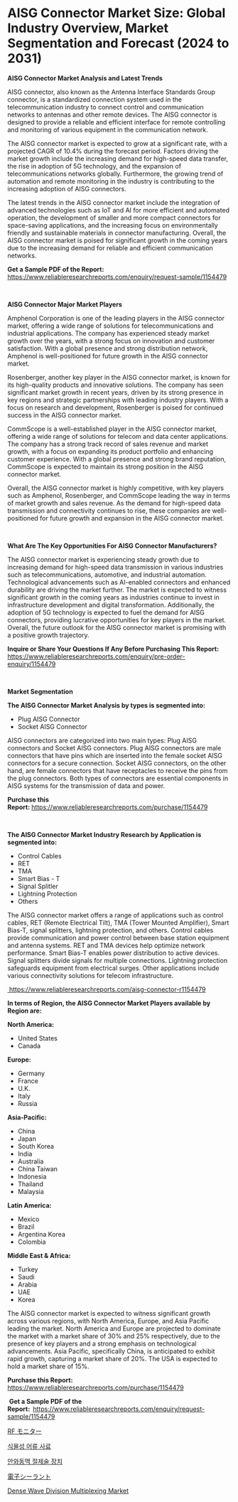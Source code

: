 <p><h1>AISG Connector Market Size: Global Industry Overview, Market Segmentation and Forecast (2024 to 2031)</h1></p><p><strong>AISG Connector Market Analysis and Latest Trends</strong></p>
<p><p>AISG connector, also known as the Antenna Interface Standards Group connector, is a standardized connection system used in the telecommunication industry to connect control and communication networks to antennas and other remote devices. The AISG connector is designed to provide a reliable and efficient interface for remote controlling and monitoring of various equipment in the communication network.</p><p>The AISG connector market is expected to grow at a significant rate, with a projected CAGR of 10.4% during the forecast period. Factors driving the market growth include the increasing demand for high-speed data transfer, the rise in adoption of 5G technology, and the expansion of telecommunications networks globally. Furthermore, the growing trend of automation and remote monitoring in the industry is contributing to the increasing adoption of AISG connectors.</p><p>The latest trends in the AISG connector market include the integration of advanced technologies such as IoT and AI for more efficient and automated operation, the development of smaller and more compact connectors for space-saving applications, and the increasing focus on environmentally friendly and sustainable materials in connector manufacturing. Overall, the AISG connector market is poised for significant growth in the coming years due to the increasing demand for reliable and efficient communication networks.</p></p>
<p><strong>Get a Sample PDF of the Report:&nbsp;</strong> <a href="https://www.reliableresearchreports.com/enquiry/request-sample/1154479">https://www.reliableresearchreports.com/enquiry/request-sample/1154479</a></p>
<p>&nbsp;</p>
<p><strong>AISG Connector Major Market Players</strong></p>
<p><p>Amphenol Corporation is one of the leading players in the AISG connector market, offering a wide range of solutions for telecommunications and industrial applications. The company has experienced steady market growth over the years, with a strong focus on innovation and customer satisfaction. With a global presence and strong distribution network, Amphenol is well-positioned for future growth in the AISG connector market.</p><p>Rosenberger, another key player in the AISG connector market, is known for its high-quality products and innovative solutions. The company has seen significant market growth in recent years, driven by its strong presence in key regions and strategic partnerships with leading industry players. With a focus on research and development, Rosenberger is poised for continued success in the AISG connector market.</p><p>CommScope is a well-established player in the AISG connector market, offering a wide range of solutions for telecom and data center applications. The company has a strong track record of sales revenue and market growth, with a focus on expanding its product portfolio and enhancing customer experience. With a global presence and strong brand reputation, CommScope is expected to maintain its strong position in the AISG connector market.</p><p>Overall, the AISG connector market is highly competitive, with key players such as Amphenol, Rosenberger, and CommScope leading the way in terms of market growth and sales revenue. As the demand for high-speed data transmission and connectivity continues to rise, these companies are well-positioned for future growth and expansion in the AISG connector market.</p></p>
<p>&nbsp;</p>
<p><strong>What Are The Key Opportunities For AISG Connector Manufacturers?</strong></p>
<p><p>The AISG connector market is experiencing steady growth due to increasing demand for high-speed data transmission in various industries such as telecommunications, automotive, and industrial automation. Technological advancements such as AI-enabled connectors and enhanced durability are driving the market further. The market is expected to witness significant growth in the coming years as industries continue to invest in infrastructure development and digital transformation. Additionally, the adoption of 5G technology is expected to fuel the demand for AISG connectors, providing lucrative opportunities for key players in the market. Overall, the future outlook for the AISG connector market is promising with a positive growth trajectory.</p></p>
<p><strong>Inquire or Share Your Questions If Any Before Purchasing This Report:</strong> <a href="https://www.reliableresearchreports.com/enquiry/pre-order-enquiry/1154479">https://www.reliableresearchreports.com/enquiry/pre-order-enquiry/1154479</a></p>
<p>&nbsp;</p>
<p><strong>Market Segmentation</strong></p>
<p><strong>The AISG Connector Market Analysis by types is segmented into:</strong></p>
<p><ul><li>Plug AISG Connector</li><li>Socket AISG Connector</li></ul></p>
<p><p>AISG connectors are categorized into two main types: Plug AISG connectors and Socket AISG connectors. Plug AISG connectors are male connectors that have pins which are inserted into the female socket AISG connectors for a secure connection. Socket AISG connectors, on the other hand, are female connectors that have receptacles to receive the pins from the plug connectors. Both types of connectors are essential components in AISG systems for the transmission of data and power.</p></p>
<p><strong>Purchase this Report:&nbsp;</strong><a href="https://www.reliableresearchreports.com/purchase/1154479">https://www.reliableresearchreports.com/purchase/1154479</a></p>
<p>&nbsp;</p>
<p><strong>The AISG Connector Market Industry Research by Application is segmented into:</strong></p>
<p><ul><li>Control Cables</li><li>RET</li><li>TMA</li><li>Smart Bias - T</li><li>Signal Splitler</li><li>Lightning Protection</li><li>Others</li></ul></p>
<p><p>The AISG connector market offers a range of applications such as control cables, RET (Remote Electrical Tilt), TMA (Tower Mounted Amplifier), Smart Bias-T, signal splitters, lightning protection, and others. Control cables provide communication and power control between base station equipment and antenna systems. RET and TMA devices help optimize network performance. Smart Bias-T enables power distribution to active devices. Signal splitters divide signals for multiple connections. Lightning protection safeguards equipment from electrical surges. Other applications include various connectivity solutions for telecom infrastructure.</p></p>
<p><a href="https://www.reliableresearchreports.com/aisg-connector-r1154479">&nbsp;https://www.reliableresearchreports.com/aisg-connector-r1154479</a></p>
<p><strong>In terms of Region, the AISG Connector Market Players available by Region are:</strong></p>
<p>
    <p> <strong> North America: </strong>
        <ul>
            <li>United States</li>
            <li>Canada</li>
        </ul>
        </p> 
    <p> <strong> Europe: </strong>
        <ul>
            <li>Germany</li>
            <li>France</li>
            <li>U.K.</li>
            <li>Italy</li>
            <li>Russia</li>
        </ul>
        </p> 
    <p> <strong> Asia-Pacific: </strong>
        <ul>
            <li>China</li>
            <li>Japan</li>
            <li>South Korea</li>
            <li>India</li>
            <li>Australia</li>
            <li>China Taiwan</li>
            <li>Indonesia</li>
            <li>Thailand</li>
            <li>Malaysia</li>
        </ul>
        </p> 
    <p> <strong> Latin America: </strong>
        <ul>
            <li>Mexico</li>
            <li>Brazil</li>
            <li>Argentina Korea</li>
            <li>Colombia</li>
        </ul>
        </p> 
    <p> <strong> Middle East & Africa: </strong>
        <ul>
            <li>Turkey</li>
            <li>Saudi</li>
            <li>Arabia</li>
            <li>UAE</li>
            <li>Korea</li>
        </ul>
    </p>
    </p>
<p><p>The AISG connector market is expected to witness significant growth across various regions, with North America, Europe, and Asia Pacific leading the market. North America and Europe are projected to dominate the market with a market share of 30% and 25% respectively, due to the presence of key players and a strong emphasis on technological advancements. Asia Pacific, specifically China, is anticipated to exhibit rapid growth, capturing a market share of 20%. The USA is expected to hold a market share of 15%.</p></p>
<p><strong>Purchase this Report: </strong><a href="https://www.reliableresearchreports.com/purchase/1154479">https://www.reliableresearchreports.com/purchase/1154479</a></p>
<p>&nbsp;<strong>Get a Sample PDF of the Report:&nbsp;&nbsp;</strong><a href="https://www.reliableresearchreports.com/enquiry/request-sample/1154479">https://www.reliableresearchreports.com/enquiry/request-sample/1154479</a></p>
<p><strong></strong></p>
<p><p><a href="https://medium.com/@pedrogers56456/rf%E3%83%A2%E3%83%8B%E3%82%BF%E3%83%BC%E5%B8%82%E5%A0%B4%E5%88%86%E6%9E%90-%E3%81%9D%E3%81%AEcagr-%E5%B8%82%E5%A0%B4%E3%82%BB%E3%82%B0%E3%83%A1%E3%83%B3%E3%83%86%E3%83%BC%E3%82%B7%E3%83%A7%E3%83%B3-%E3%81%8A%E3%82%88%E3%81%B3%E3%82%B0%E3%83%AD%E3%83%BC%E3%83%90%E3%83%AB%E7%94%A3%E6%A5%AD%E3%81%AE%E6%A6%82%E8%A6%81-036a25f658e1">RF モニター</a></p><p><a href="https://github.com/Madalyell456456/Market-Research-Report-List-1/blob/main/528665118503.md">식물성 어류 사료</a></p><p><a href="https://medium.com/@ethawolf/%EC%98%A4%EB%B9%84%ED%83%88-%EC%95%84%ED%85%8C%EB%A0%89%ED%86%A0%EB%AF%B8-%EC%9E%A5%EC%B9%98-%EC%8B%9C%EC%9E%A5-%EB%B6%84%EC%84%9D-%EB%B0%8F-2024%EB%85%84%EB%B6%80%ED%84%B0-2031%EB%85%84%EA%B9%8C%EC%A7%80-%EC%98%88%EC%83%81%EB%90%9C-%EA%B7%9C%EB%AA%A8%EC%9E%85%EB%8B%88%EB%8B%A4-3cf7818681a3">안와동맥 절제술 장치</a></p><p><a href="https://medium.com/@aurelianghideanu2022/%E9%9B%BB%E5%AD%90%E3%82%B7%E3%83%BC%E3%83%A9%E3%83%B3%E3%83%88%E5%B8%82%E5%A0%B4%E3%81%AE%E8%A6%8F%E6%A8%A1-cagr-%E3%83%88%E3%83%AC%E3%83%B3%E3%83%89-2024-2030-c7d1f614a5b6">電子シーラント</a></p><p><a href="https://github.com/redneck06/Market-Research-Report-List-2/blob/main/dense-wave-division-multiplexing-market.md">Dense Wave Division Multiplexing Market</a></p></p>
